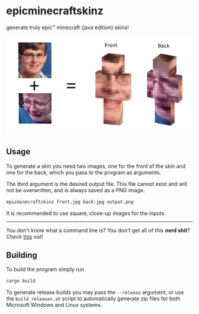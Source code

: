 # epicminecraftskinz

generate truly epic™ minecraft (java edition) skins!

![Example Image](example/example.jpg)

## Usage

To generate a skin you need two images, one for the front of the skin and one for the back,
which you pass to the program as arguments.

The third argument is the desired output file.
This file cannot exist and will not be overwritten, and is always saved as a PNG image.

```sh
epicminecraftskinz front.jpg back.jpg output.png
```

It is recommended to use square, close-up images for the inputs.

---
You don't know what a command line is?
You don't get all of this **nerd shit**?
Check [this](http://www.google.com/search?q=what+is+a+command+line+and+how+do+I+use+it) out!

## Building

To build the program simply run
```sh
cargo build
```

To generate release builds you may pass the `--release` argument, or use the
`build_releases.sh` script to automatically generate zip files for both
Microsoft Windows and Linux systems.
